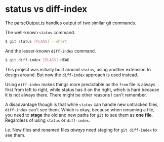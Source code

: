 # status vs diff-index

The [parseOutput.ts](/src/git/parseOutput.ts) handles output of two similar git commands.

The well-known `status` command.

```sh
$ git status [FLAGS] --short
```

And the lesser-known `diff-index` command.

```sh
$ git diff-index [FLAGS] HEAD
```

This project was initially built around `status`, using another extension to design around. But now the `diff-index` approach is used instead.

Using `diff-index` makes things more predictable as the `from` file is always first from left to right, while status has it on the right, which is hard because it is not always there. There might be other reasons I can't remember.

A disadvantage though is that while `status` can handle new untracked files, `diff-index` can't see them. Which is okay, because when renaming a file, you need to **stage** the old and new paths for `git` to see them as **one file**. Regardless of using `status` or `diff-index`.

i.e. New files and renamed files _always_ need staging for `git diff-index` to see them.
